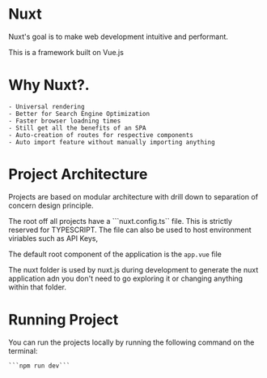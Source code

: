 # Nuxt

Nuxt's goal is to make web development intuitive and performant.

This is a framework built on Vue.js  


# Why Nuxt?.

    - Universal rendering
    - Better for Search Engine Optimization
    - Faster browser loadning times
    - Still get all the benefits of an SPA
    - Auto-creation of routes for respective components
    - Auto import feature without manually importing anything

# Project Architecture

Projects are based on modular architecture with drill down to separation of concern design principle.

The root off all projects have a ```nuxt.config.ts`` file. This is strictly reserved for TYPESCRIPT. The file can also be used to host environment viriables such as API Keys,

The default root component of the application is the ```app.vue``` file  

The nuxt folder is used by nuxt.js during development to generate the nuxt application adn you don't need to go exploring it or changing anything within that folder.

# Running Project

You can run the projects locally by running the following command on the terminal:

    ```npm run dev```

    
